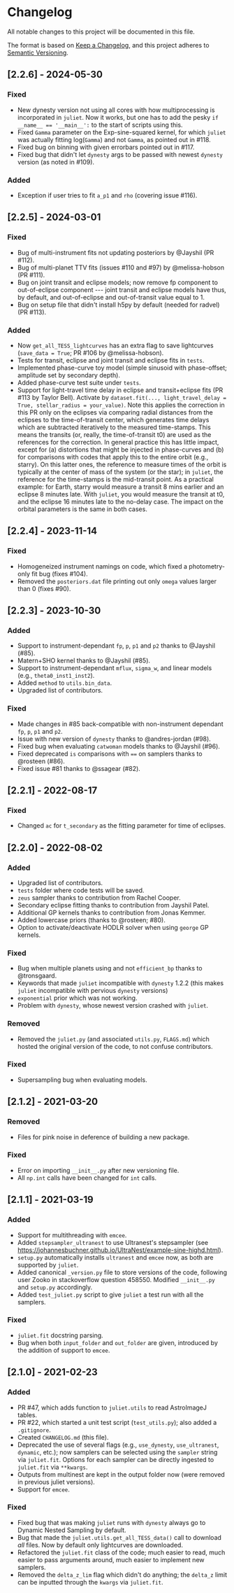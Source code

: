 # Changelog
All notable changes to this project will be documented in this file.

The format is based on [Keep a Changelog](https://keepachangelog.com/en/1.0.0/),
and this project adheres to [Semantic Versioning](https://semver.org/spec/v2.0.0.html).

## [2.2.6] - 2024-05-30
### Fixed
- New dynesty version not using all cores with how multiprocessing is incorporated in `juliet`. Now it works, but one has to add the pesky `if __name__ == '__main__':` to the start of scripts using this.
- Fixed `Gamma` parameter on the Exp-sine-squared kernel, for which `juliet` was actually fitting log(`Gamma`) and not `Gamma`, as pointed out in #118.
- Fixed bug on binning with given errorbars pointed out in #117.
- Fixed bug that didn't let `dynesty` args to be passed with newest `dynesty` version (as noted in #109).

### Added
- Exception if user tries to fit `a_p1` and `rho` (covering issue #116).


## [2.2.5] - 2024-03-01 
### Fixed
- Bug of multi-instrument fits not updating posteriors by @Jayshil (PR #112).
- Bug of multi-planet TTV fits (issues #110 and #97) by @melissa-hobson (PR #111).
- Bug on joint transit and eclipse models; now remove fp component to out-of-eclipse component --- joint 
  transit and eclipse models have thus, by default, and out-of-eclipse and out-of-transit value equal to 1.
- Bug on setup file that didn't install h5py by default (needed for radvel) (PR #113).

### Added
- Now `get_all_TESS_lightcurves` has an extra flag to save lightcurves (`save_data = True`; PR #106 by @melissa-hobson).
- Tests for transit, eclipse and joint transit and eclipse fits in `tests`.
- Implemented phase-curve toy model (simple sinusoid with phase-offset; amplitude set by secondary depth).
- Added phase-curve test suite under `tests`.
- Support for light-travel time delay in eclipse and transit+eclipse fits (PR #113 by Taylor Bell). Activate by `dataset.fit(..., light_travel_delay = True, stellar_radius = your_value)`. Note this applies the correction in this PR only on the eclipses via comparing radial distances from the eclipses to the time-of-transit center, which generates time delays which are subtracted iteratively to the measured time-stamps. This means the transits (or, really, the time-of-transit t0) are used as the references for the correction. In general practice this has little impact, except for (a) distortions that might be injected in phase-curves and (b) for comparisons with codes that apply this to the entire orbit (e.g., starry). On this latter ones, the reference to measure times of the orbit is typically at the center of mass of the system (or the star); in `juliet`, the reference for the time-stamps is the mid-transit point. As a practical example: for Earth, starry would measure a transit 8 mins earlier and an eclipse 8 minutes late. With `juliet`, you would measure the transit at t0, and the eclipse 16 minutes late to the no-delay case. The impact on the orbital parameters is the same in both cases.

## [2.2.4] - 2023-11-14 
### Fixed
- Homogeneized instrument namings on code, which fixed a photometry-only fit bug (fixes #104).
- Removed the `posteriors.dat` file printing out only `omega` values larger than 0 (fixes #90).

## [2.2.3] - 2023-10-30 
### Added
- Support to instrument-dependant `fp`, `p`, `p1` and `p2` thanks to @Jayshil (#85).
- Matern+SHO kernel thanks to @Jayshil (#85).
- Support to instrument-dependant `mflux`, `sigma_w`, and linear models (e.g., `theta0_inst1_inst2`).
- Added `method` to `utils.bin_data`.
- Upgraded list of contributors.

### Fixed
- Made changes in #85 back-compatible with non-instrument dependant `fp`, `p`, `p1` and `p2`.
- Issue with new version of `dynesty` thanks to @andres-jordan (#98).
- Fixed bug when evaluating `catwoman` models thanks to @Jayshil (#96).
- Fixed deprecated `is` comparisons with `==` on samplers thanks to @rosteen (#86).
- Fixed issue #81 thanks to @ssagear (#82).

## [2.2.1] - 2022-08-17
### Fixed
- Changed `ac` for `t_secondary` as the fitting parameter for time of eclipses.

## [2.2.0] - 2022-08-02
### Added
- Upgraded list of contributors.
- `tests` folder where code tests will be saved.
- `zeus` sampler thanks to contribution from Rachel Cooper.
- Secondary eclipse fitting thanks to contribution from Jayshil Patel.
- Additional GP kernels thanks to contribution from Jonas Kemmer.
- Added lowercase priors (thanks to @rosteen; #80).
- Option to activate/deactivate HODLR solver when using `george` GP kernels.

### Fixed
- Bug when multiple planets using and not `efficient_bp` thanks to @tronsgaard.
- Keywords that made `juliet` incompatible with `dynesty` 1.2.2 (this makes `juliet` incompatible with pervious `dynesty` versions)
- `exponential` prior which was not working.
- Problem with `dynesty`, whose newest version crashed with `juliet`.

### Removed
- Removed the `juliet.py` (and associated `utils.py`, `FLAGS.md`) which hosted the original version of the code, to not confuse contributors.

### Fixed
- Supersampling bug when evaluating models.

## [2.1.2] - 2021-03-20
### Removed
- Files for pink noise in deference of building a new package.

### Fixed
- Error on importing `__init__.py` after new versioning file.
- All `np.int` calls have been changed for `int` calls.

## [2.1.1] - 2021-03-19
### Added
- Support for multithreading with `emcee`.
- Added `stepsampler_ultranest` to use Ultranest's stepsampler (see https://johannesbuchner.github.io/UltraNest/example-sine-highd.html).
- `setup.py` automatically installs `ultranest` and `emcee` now, as both are supported by `juliet`.
- Added canonical `_version.py` file to store versions of the code, following user Zooko in stackoverflow question 458550. Modified `__init__.py` and `setup.py` accordingly.
- Added `test_juliet.py` script to give `juliet` a test run with all the samplers.

### Fixed
- `juliet.fit` docstring parsing.
- Bug when both `input_folder` and `out_folder` are given, introduced by the addition of support to `emcee`.

## [2.1.0] - 2021-02-23
### Added
- PR #47, which adds function to `juliet.utils` to read AstroImageJ tables.
- PR #22, which started a unit test script (`test_utils.py`); also added a `.gitignore`.
- Created `CHANGELOG.md` (this file).
- Deprecated the use of several flags (e.g., `use_dynesty`, `use_ultranest`, `dynamic`, etc.); now samplers can be selected using the `sampler` string via `juliet.fit`. Options for each sampler can be directly ingested to `juliet.fit` via `**kwargs`.
- Outputs from multinest are kept in the output folder now (were removed in previous juliet versions).
- Support for `emcee`.

### Fixed
- Fixed bug that was making `juliet` runs with `dynesty` always go to Dynamic Nested Sampling by default. 
- Bug that made the `juliet.utils.get_all_TESS_data()` call to download _all_ files. Now by default only lightcurves are downloaded.
- Refactored the `juliet.fit` class of the code; much easier to read, much easier to pass arguments around, much easier to implement new samplers.
- Removed the `delta_z_lim` flag which didn't do anything; the `delta_z` limit can be inputted through the `kwargs` via `juliet.fit`.
